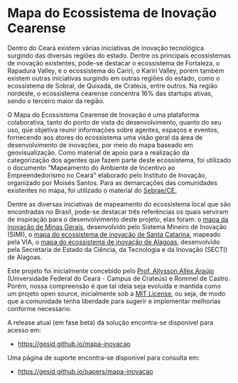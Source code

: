 # Mapa do Ecossistema de Inovação Cearense

Dentro do Ceará existem várias iniciativas de inovação tecnológica surgindo das diversas regiões do estado. Dentre os principais ecossistemas de inovação existentes, pode-se destacar o ecossistema de Fortaleza, o Rapadura Valley, e o ecossistema do Cariri, o Kariri Valley, porém também existem outras iniciativas surgindo em outras regiões do estado, como o ecossistema de Sobral, de Quixadá, de Crateús, entre outros. Na região nordeste, o ecossistema cearense concentra 16% das startups ativas, sendo o terceiro maior da região.

O Mapa do Ecossistema Cearense de Inovação é uma plataforma colaborativa, tanto do ponto de vista do desenvolvimento, quanto do seu uso, que objetiva reunir informações sobre agentes, espaços e eventos, fornecendo aos atores do ecossistema uma visão geral da área de desenvolvimento de inovações, por meio do mapa baseado em geovisualização. Como material de apoio para a realização da categorização dos agentes que fazem parte deste ecossistema, foi utilizado o documento "Mapeamento do Ambiente de Incentivo ao Empreendedorismo no Ceará" elaborado pelo Instituto de Inovação, organizado por Moisés Santos. Para as demarcações das comunidades existentes no mapa, foi utilizado o material do <a href="https://www.sebrae.com.br/sites/PortalSebrae/ufs/ce/institucional/atuacao-sebrae-no-ceara,039c6c20d354e410VgnVCM1000003b74010aRCRD">Sebrae/CE.</a></p>

Dentre as diversas iniciativas de mapeamento do ecossistema local que são encontradas no Brasil, pode-se destacar três referências os quais serviram de inspiração para o desenvolvimento deste projeto, elas foram: o <a href="http://www.simi.org.br/mapa">mapa da inovação de Minas Gerais</a>, desenvolvido pelo Sistema Mineiro de Inovação (SIMI), o <a href="https://via.ufsc.br/mapas-da-via/">mapa do ecossistema de inovação de Santa Catarina</a>, mapeado pela VIA, o <a href="http://mapainovacao.secti.al.gov.br/">mapa do ecossistema de inovação de Alagoas</a>, desenvolvido pela Secretaria de Estado da Ciência, da Tecnologia e da Inovação (SECTI) de Alagoas.

Este projeto foi inicialmente concebido pelo <a href="http://crateus.ufc.br/allysson" target="_blank" rel="noopener noreferrer">Prof. Allysson Allex Araújo</a> (Universidade Federal do Ceará - Campus de Crateús) e Rommel de Castro. Porém, nossa compreensão é que tal ideia seja evoluída e mantida como um projeto open source, inicialmente sob a <a href="https://opensource.org/licenses/MIT">MIT License</a>, ou seja, de modo que a comunidade tenha liberdade para sugerir e implementar melhorias conforme necessário.

A release atual (em fase beta) da solução encontra-se disponível para acesso em:
- https://gesid.github.io/mapa-inovacao

Uma página de suporte encontra-se disponivel para consulta em: 
- https://gesid.github.io/papers/mapa-inovacao
